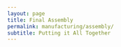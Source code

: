```yaml
---
layout: page
title: Final Assembly
permalink: manufacturing/assembly/
subtitle: Putting it All Together
---
```

